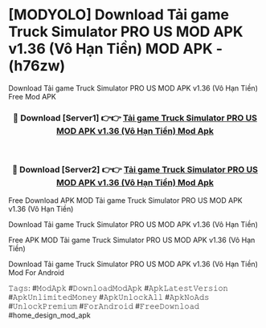 # [MODYOLO] Download Tải game Truck Simulator PRO US MOD APK v1.36 (Vô Hạn Tiền) MOD APK - (h76zw)
Download Tải game Truck Simulator PRO US MOD APK v1.36 (Vô Hạn Tiền) Free Mod APK

<div align="center">
<h3>🔴 Download [Server1] 👉👉 <a href="https://apk-comot.site?title=Tải_game_Truck_Simulator_PRO_US_MOD_APK_v1.36_(Vô_Hạn_Tiền)">Tải game Truck Simulator PRO US MOD APK v1.36 (Vô Hạn Tiền) Mod Apk</a></h3><br>

<h3>🔴 Download [Server2] 👉👉 <a href="https://apk-comot.site?title=Tải_game_Truck_Simulator_PRO_US_MOD_APK_v1.36_(Vô_Hạn_Tiền)">Tải game Truck Simulator PRO US MOD APK v1.36 (Vô Hạn Tiền) Mod Apk</a></h3>
</div>


Free Download APK MOD Tải game Truck Simulator PRO US MOD APK v1.36 (Vô Hạn Tiền)

Download Tải game Truck Simulator PRO US MOD APK v1.36 (Vô Hạn Tiền) 

Free APK MOD Tải game Truck Simulator PRO US MOD APK v1.36 (Vô Hạn Tiền) 

Download Tải game Truck Simulator PRO US MOD APK v1.36 (Vô Hạn Tiền) Mod For Android

𝚃𝚊𝚐𝚜: #𝙼𝚘𝚍𝙰𝚙𝚔 #𝙳𝚘𝚠𝚗𝚕𝚘𝚊𝚍𝙼𝚘𝚍𝙰𝚙𝚔 #𝙰𝚙𝚔𝙻𝚊𝚝𝚎𝚜𝚝𝚅𝚎𝚛𝚜𝚒𝚘𝚗 #𝙰𝚙𝚔𝚄𝚗𝚕𝚒𝚖𝚒𝚝𝚎𝚍𝙼𝚘𝚗𝚎𝚢 #𝙰𝚙𝚔𝚄𝚗𝚕𝚘𝚌𝚔𝙰𝚕𝚕 #𝙰𝚙𝚔𝙽𝚘𝙰𝚍𝚜 #𝚄𝚗𝚕𝚘𝚌𝚔𝙿𝚛𝚎𝚖𝚒𝚞𝚖 #𝙵𝚘𝚛𝙰𝚗𝚍𝚛𝚘𝚒𝚍 #𝙵𝚛𝚎𝚎𝙳𝚘𝚠𝚗𝚕𝚘𝚊𝚍 #home_design_mod_apk